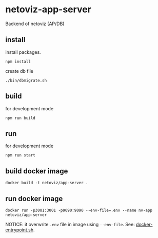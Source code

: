 # netoviz-app-server
Backend of netoviz (AP/DB)

## install
install packages.
```
npm install
```

create db file
```
./bin/dbmigrate.sh
```

## build
for development mode
```
npm run build
```

## run
for development mode
```
npm run start
```

## build docker image
```
docker build -t netoviz/app-server .
```

## run docker image
```
docker run -p3001:3001 -p9090:9090 --env-file=.env --name nv-app netoviz/app-server
```
NOTICE: it overwrite `.env` file in image using `--env-file`.
See: [docker-entrypoint.sh](./docker-entrypoint.sh).

